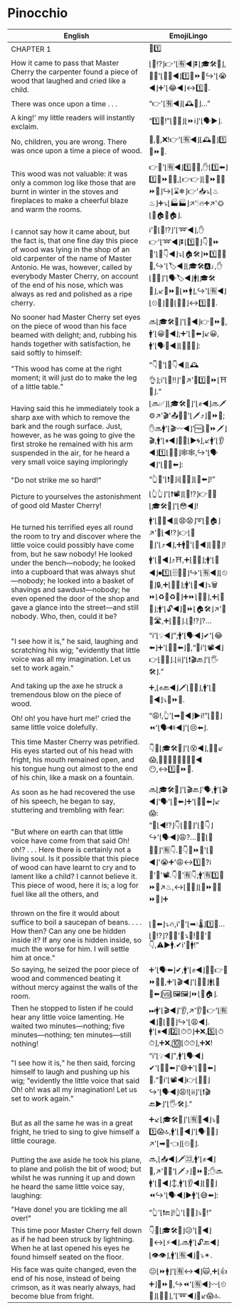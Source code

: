 # Pinocchio

| English | EmojiLingo |
| ------- | ---------- |
| CHAPTER 1 | <span class="emojitext">📖1️⃣</span> |
| How it came to pass that Master Cherry the carpenter found a piece of wood that laughed and cried like a child. | <span class="emojitext">⌊🤔⁉️⌋👉'⌊🈶◀️⌋⏬⌊🎓🛠🍒⌋,👨‍🔧'⌊🕵️‍♂️◀️⌋1️⃣🔩⏩🚪↪️'⌊😭◀️⌋➕'⌊😂◀️⌋↔️1️⃣👶.</span> |
| There was once upon a time . . . | <span class="emojitext">“👉'⌊🈶◀️⌋⌊🕰🔭⌋…”</span> |
| A king!' my little readers will instantly exclaim. | <span class="emojitext">“1️⃣👑!”⌊👫📖⌋⌊⏩ℹ️⌋'⌊🗣▶️⌋.</span> |
| No, children, you are wrong. There was once upon a time a piece of wood. | <span class="emojitext">🙅,👫,❌!👉'⌊🈶◀️⌋⌊🕰🔭⌋1️⃣🔩⏩🚪.</span> |
| This wood was not valuable: it was only a common log like those that are burnt in winter in the stoves and fireplaces to make a cheerful blaze and warm the rooms. | <span class="emojitext">👉🙅'⌊🈶◀️⌋1️⃣🚪💎,✋⌊1️⃣⬅️⌋1️⃣🔩⏩🚪🆖,⌊👉👉⌋⌊🔩⏩🚪🔩⏩🚪⌋↪️⌊⌛❄⌋👉'📥⤵️⌊♨♨⌋➕⤵️⌊🏭🏭⌋↗️'🕯🔥➕↗️'🌞⌊🔲🏠🔲🏠⌋.</span> |
| I cannot say how it came about, but the fact is, that one fine day this piece of wood was lying in the shop of an old carpenter of the name of Master Antonio. He was, however, called by everybody Master Cherry, on account of the end of his nose, which was always as red and polished as a ripe cherry. | <span class="emojitext">ℹ️'🤔⌊🤔⁉️⌋'⌊➿◀️⌋,✋👉'⌊➿◀️⌋⏬⌊1️⃣🔂⌋👇🔩⏩🚪'⌊👞👇◀️⌋⤵️⌊🏠🛠⌋⏩1️⃣👨‍🔧👴,↪️'⌊🏷◀️⌋⌊🎓🛠🅰⌋,✋⌊👥💯⌋'⌊🗣🏷◀️⌋🚹⌊🎓🛠🍒⌋,↙️🔺⏩👃⌊⏩🚹⌋,↪️'⌊🈶◀️⌋⌊⏲💯⌋🔆➕⌊🔴🔝⌋↔️1️⃣🍒⏫.</span> |
| No sooner had Master Cherry set eyes on the piece of wood than his face beamed with delight; and, rubbing his hands together with satisfaction, he said softly to himself: | <span class="emojitext">🔜⌊🎓🛠🍒⌋'⌊👀◀️⌋👉🔩⏩🚪,🚹'⌊😀💯◀️⌋;➕'⌊👏⬅️⌋↙️😀,🚹'⌊🗣💬◀️⌋⌊📎📣👶⌋:</span> |
| "This wood has come at the right moment; it will just do to make the leg of a little table." | <span class="emojitext">“👇🚪'⌊👞👇◀️⌋⌊🕰👌⌋;ℹ️'⌊🙏‼⌋'🔧↗️'🔧1️⃣👢⏩⌊⛩👶⌋.”</span> |
| Having said this he immediately took a sharp axe with which to remove the bark and the rough surface. Just, however, as he was going to give the first stroke he remained with his arm suspended in the air, for he heard a very small voice saying imploringly | <span class="emojitext">⌊🔜✅⌋⌊🎓🛠🍒⌋'⌊✊◀️⌋🔜🗡⚙↗️'🎬'📤💢➕'⌊🗡⤴️⌋🔩⏩🚪;✋🔜🚹'⌊🎬〰◀️⌋'🆓⌊👋⏩🗡⌋🎬,🚹'⌊⏸◀️⌋📎💪⌊▶️🌀⌋,↙️🚹'⌊👂◀️⌋1️⃣⌊📣👶⌋🕸🕸,↪️'⌊🗣◀️⌋'⌊🙏💯⬅️⌋:</span> |
| "Do not strike me so hard!" | <span class="emojitext">“👆🙅'⌊❗👊⌋ℹ️⌊📶🔝⌋⌊💪⬅️⌋!”</span> |
| Picture to yourselves the astonishment of good old Master Cherry! | <span class="emojitext">⌊👆👆⌋'⌊❗📽⌋⌊🤔⁉️⌋👉👴💟⌊🎓🛠🍒⌋'⌊😳◀️⌋!</span> |
| He turned his terrified eyes all round the room to try and discover where the little voice could possibly have come from, but he saw nobody! He looked under the bench—nobody; he looked into a cupboard that was always shut—nobody; he looked into a basket of shavings and sawdust—nobody; he even opened the door of the shop and gave a glance into the street—and still nobody. Who, then, could it be? | <span class="emojitext">🚹'⌊👀➰◀️⌋⌊😧😧⌋➰⌊🔲🏠⌋↗️'👀⌊◀️⁉️⌋👉⌊📣👶⌋'⌊⤴️◀️⌋,➕🚹🙅'⌊👀◀️⌋⌊👤❌⌋!🚹'⌊👀◀️⌋⤴️⛩,➕⌊👤❌⌋;🚹'⌊👀◀️⌋⏺1️⃣⌊🗄👚👖⌋↪️'⌊🈶◀️⌋⌊⏲💯⌋🔒,➕⌊👤❌⌋;🚹'⌊👀◀️⌋⤵️🗑⏩⌊♻🚪♻🚪⌋➕⏩⌊🚬🚪⌋,➕⌊👤❌⌋;🚹'⌊🔓◀️⌋🚪⏩⌊🏠🛠⌋↗️'👀🆚🛣,➕⌊👤❌⌋.⌊🤔⁉️⌋?…</span> |
| "I see how it is," he said, laughing and scratching his wig; "evidently that little voice was all my imagination. Let us set to work again." | <span class="emojitext">“ℹ️'⌊💡◀️⌋”;🚹'⌊🗣◀️⌋✔'⌊😂⬅️⌋➕'⌊🙆‍♂️⬅️⌋💂,“🤔ℹ️'⌊📽◀️⌋👉⌊📣👶⌋.⌊ℹ️ℹ️⌋'⌊❗🎬🔙⌋'⌊🖐🛠⌋.”</span> |
| And taking up the axe he struck a tremendous blow on the piece of wood. | <span class="emojitext">➕,⌊✊🔙◀️⌋🗡⌊📎👐⌋,🚹'⌊👊🔝◀️⌋⤵️🔩⏩🚪.</span> |
| Oh! oh! you have hurt me!' cried the same little voice dolefully. | <span class="emojitext">“😩!,👆'⌊➡🤕◀️⌋▶️ℹ️!”⌊📣👶⌋⏪'⌊🗣🔊◀️⌋'⌊😢⬅️⌋.</span> |
| This time Master Cherry was petrified. His eyes started out of his head with fright, his mouth remained open, and his tongue hung out almost to the end of his chin, like a mask on a fountain. | <span class="emojitext">👇🔂⌊🎓🛠🍒⌋'⌊😵◀️⌋,📎😳↙️😱,📎😮➕📎👅🔽🎣🔽◀️😶,↔️1️⃣🗿⏩⛲.</span> |
| As soon as he had recovered the use of his speech, he began to say, stuttering and trembling with fear: | <span class="emojitext">🔜⌊🎓🛠🍒⌋'⌊🎬🔙⌋'🗣,🚹'⌊🎬◀️⌋'🗣'⌊🍃⬅️⌋➕'⌊💬♒⬅️⌋↙️😱:</span> |
| "But where on earth can that little voice have come from that said Oh! oh!? . . . Here there is certainly not a living soul. Is it possible that this piece of wood can have learnt to cry and to lament like a child? I cannot believe it. This piece of wood, here it is; a log for fuel like all the others, and | <span class="emojitext">“🤔⌊◀️⁉️⌋👇⌊📣👶⌋'⌊👞👇⌋↪️'⌊🗣◀️⌋😩?…🤷‍♂️⌊👤❌💯⌋'🈶👇.🎲👇🔩⏩🚪'⌊🏫◀️⌋'😭➕'😩↔️1️⃣👶?ℹ️🙅'💪'📽.👇🚪'🈶👇;🚹'🈶1️⃣🔩⏩🚪↗️♨,↔️⌊💯💯⌋⌊🔩⏩🚪🔩⏩🚪⌋➕</span> |
| thrown on the fire it would about suffice to boil a saucepan of beans. . . . How then? Can any one be hidden inside it? If any one is hidden inside, so much the worse for him. I will settle him at once." | <span class="emojitext">⌊🚮⬅️⌋⤵️🔥,ℹ️'💪'⌊➡💧🌡⌋1️⃣🍲…⌊🤔⁉️⌋?🤔👤'🛐⤵️🚪!🎲👤'🛐👇,⚠▶️🚹.✔ℹ️'👊🚹!”</span> |
| So saying, he seized the poor piece of wood and commenced beating it without mercy against the walls of the room. | <span class="emojitext">➕'⌊🗣⬅️⌋✔,🚹'⌊✊◀️⌋📎👐👉🔩⏩🚪😥,➕'⌊🎬◀️⌋'⌊👊🔔⌋🚹⌊💪🔝⬅️⌋🆚⌊🖼🖼⌋⏩⌊🔲🏠⌋.</span> |
| Then he stopped to listen if he could hear any little voice lamenting. He waited two minutes—nothing; five minutes—nothing; ten minutes—still nothing! | <span class="emojitext">⏭🚹'⌊🎬◀️⌋'👂,↗️'👂🎲👉'⌊🈶◀️⌋👤⌊📣👶⌋↪️'⌊😩◀️⌋.🚹'⌊⏸◀️⌋2️⃣⌊⏱⏱⌋➕❌,5️⃣⌊⏱⏱⌋,➕❌,🔟⌊⏱⏱⌋,➕❌!</span> |
| "I see how it is," he then said, forcing himself to laugh and pushing up his wig; "evidently the little voice that said Oh! oh! was all my imagination! Let us set to work again." | <span class="emojitext">“ℹ️'⌊💡◀️⌋”,🚹'⌊🗣◀️⌋✔'⌊🏋️‍♂️⬅️⌋'😅➕'⌊🙆‍♂️⬅️⌋💂.“🤔ℹ️'⌊📽◀️⌋👉⌊📣👶⌋↪️'⌊🗣◀️⌋😩!⌊ℹ️ℹ️⌋'⌊❗🎬🔙▶️⌋'⌊🖐🛠⌋.”</span> |
| But as all the same he was in a great fright, he tried to sing to give himself a little courage. | <span class="emojitext">➕↙️⌊🎓🛠🍒⌋'⌊🈶📎◀️⌋⤵️💌1️⃣😱🔝,🚹'⌊🔬◀️⌋'⌊🗣🎤👶⌋↗️'⌊➡🦁👈⌋⌊⏲👶⌋.</span> |
| Putting the axe aside he took his plane, to plane and polish the bit of wood; but whilst he was running it up and down he heard the same little voice say, laughing: | <span class="emojitext">🔜,⌊📥◀️⌋🗡🈁,🚹'⌊✊◀️⌋🔪,↗️'🔪➕'⌊🗡⤴️⌋🔩⏩🚪;✋🔜🚹'⌊🔪◀️⌋↕,🚹'⌊👂◀️⌋⌊📣👶⌋⏪↪️'⌊🗣◀️⌋▶️🚹'⌊😅⬅️⌋:</span> |
| "Have done! you are tickling me all over!" | <span class="emojitext">“👆'⌊❗🔚⌋!👆'⌊🙌😆⌋⤵️👗!”</span> |
| This time poor Master Cherry fell down as if he had been struck by lightning. When he at last opened his eyes he found himself seated on the floor. | <span class="emojitext">👇🔂⌊🎓🛠🍒⌋😥'⌊🎢◀️⌋🔽↔️⌊⚡◀️⌋.🔜🚹'⌊🔓🔙◀️⌋⌊👁👁⌋,🚹'⌊🈶◀️⌋💺⤵️✴.</span> |
| His face was quite changed, even the end of his nose, instead of being crimson, as it was nearly always, had become blue from fright. | <span class="emojitext">😐⌊⏩🚹⌋'⌊🈶↔️◀️⌋🙀,➕⌊👍➕⌋🔺⏩👃,↪️⏪'⌊🈶◀️⌋〰⌊⏲💯⌋⌊🔴🔝⌋,'⌊➿◀️⌋🔷↙️😱🔝.</span> |